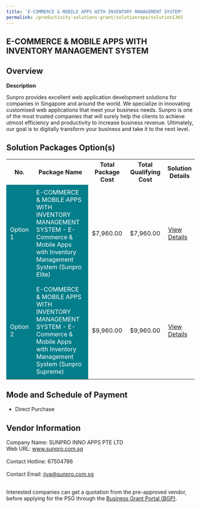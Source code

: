 ```yaml
---
title: 'E-COMMERCE & MOBILE APPS WITH INVENTORY MANAGEMENT SYSTEM'
permalink: /productivity-solutions-grant/solutionrepo/solution1365
---
```


## E-COMMERCE & MOBILE APPS WITH INVENTORY MANAGEMENT SYSTEM

## Overview

**Description**

Sunpro provides excellent web application development solutions for companies in Singapore and around the world. We specialize in innovating customised web applications that meet your business needs. Sunpro is one of the most trusted companies that will surely help the clients to achieve utmost efficiency and productivity to increase business revenue. Ultimately, our goal is to digitally transform your business and take it to the next level.

## Solution Packages Option(s)

<table>
<tr>
<th><b>No.</b></th>
<th><b>Package Name</b></th>
<th><b>Total Package Cost</b></th>
<th><b>Total Qualifying Cost</b></th>
<th><b>Solution Details</b></th>
</tr>
<tr>
<td style='padding: 10px; background-color: #037E8A; color: #FFFFFF;'>Option 1</td>
<td style='padding: 10px; background-color: #037E8A; color: #FFFFFF;'>E-COMMERCE & MOBILE APPS WITH INVENTORY MANAGEMENT SYSTEM - E-Commerce & Mobile Apps with Inventory Management System (Sunpro Elite)</td>
<td style='padding: 10px;'>$7,960.00</td>
<td style='padding: 10px;'>$7,960.00</td>
<td style='padding: 10px;'><a href='/images/psg/SUNPRO_INNO_20210006_Desensitised_Annex_3_Part_12.pdf' target='_blank'>View Details</a></td>
</tr>
<tr>
<td style='padding: 10px; background-color: #037E8A; color: #FFFFFF;'>Option 2</td>
<td style='padding: 10px; background-color: #037E8A; color: #FFFFFF;'>E-COMMERCE & MOBILE APPS WITH INVENTORY MANAGEMENT SYSTEM - E-Commerce & Mobile Apps with Inventory Management System (Sunpro Supreme)</td>
<td style='padding: 10px;'>$9,960.00</td>
<td style='padding: 10px;'>$9,960.00</td>
<td style='padding: 10px;'><a href='/images/psg/SUNPRO_INNO_20210006_Desensitised_Annex_3_Part_34.pdf' target='_blank'>View Details</a></td>
</tr>
</table>

## Mode and Schedule of Payment

 - Direct Purchase

## Vendor Information

 Company Name: SUNPRO INNO APPS PTE LTD<br>Web URL: www.sunpro.com.sg <br><br>Contact Hotline: 67504786 <br><br>Contact Email: jiya@sunpro.com.sg <br><br>

Interested companies can get a quotation from the pre-approved vendor, before applying for the PSG through the <a href='https://www.businessgrants.gov.sg/' target='_blank' rel='noopener'>Business Grant Portal (BGP)</a>.

<script src="/jquery/resize-tables.js"></script>
